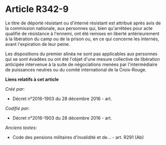 # Article R342-9

Le titre de déporté résistant ou d'interné résistant est attribué après avis de la commission nationale, aux personnes qui,
bien qu'arrêtées pour acte qualifié de résistance à l'ennemi, ont été remises en liberté antérieurement à la libération du
camp ou de la prison ou, en ce qui concerne les internés, avant l'expiration de leur peine.

Les dispositions du premier alinéa ne sont pas applicables aux personnes qui se sont évadées ou ont été l'objet d'une mesure
collective de libération anticipée intervenue à la suite de négociations menées par l'intermédiaire de puissances neutres ou
du comité international de la Croix-Rouge.

**Liens relatifs à cet article**

_Créé par_:

  - Décret n°2016-1903 du 28 décembre 2016 - art.

_Codifié par_:

  - Décret n°2016-1903 du 28 décembre 2016 - art.

_Anciens textes_:

  - Code des pensions militaires d'invalidité et de... - art. R291 (Ab)
